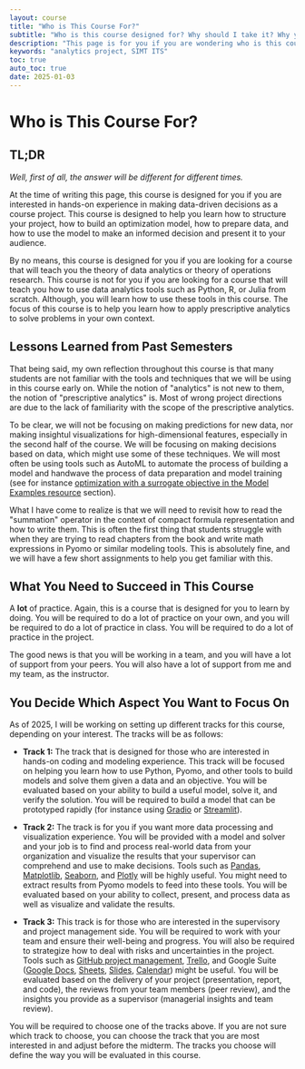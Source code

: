 ```yaml
---
layout: course
title: "Who is This Course For?"
subtitle: "Who is this course designed for? Why should I take it? Why you might not need it."
description: "This page is for you if you are wondering who is this course designed for, why should you take it, and why you might not need it."
keywords: "analytics project, SIMT ITS"
toc: true
auto_toc: true
date: 2025-01-03
---
```


# Who is This Course For?

## TL;DR

*Well, first of all, the answer will be different for different times.*

At the time of writing this page, this course is designed for you if you are interested in hands-on experience in making data-driven decisions as a course project. This course is designed to help you learn how to structure your project, how to build an optimization model, how to prepare data, and how to use the model to make an informed decision and present it to your audience.

By no means, this course is designed for you if you are looking for a course that will teach you the theory of data analytics or theory of operations research. This course is not for you if you are looking for a course that will teach you how to use data analytics tools such as Python, R, or Julia from scratch. Although, you will learn how to use these tools in this course. The focus of this course is to help you learn how to apply prescriptive analytics to solve problems in your own context.

## Lessons Learned from Past Semesters

That being said, my own reflection throughout this course is that many students are not familiar with the tools and techniques that we will be using in this course early on. While the notion of "analytics" is not new to them, the notion of "prescriptive analytics" is. Most of wrong project directions are due to the lack of familiarity with the scope of the prescriptive analytics. 

To be clear, we will not be focusing on making predictions for new data, nor making insightul visualizations for high-dimensional features, especially in the second half of the course. We will be focusing on making decisions based on data, which might use some of these techniques. We will most often be using tools such as AutoML to automate the process of building a model and handwave the process of data preparation and model training (see for instance [optimization with a surrogate objective in the Model Examples resource](/resources/#4-model-examples) section).

What I have come to realize is that we will need to revisit how to read the "summation" operator in the context of compact formula representation and how to write them. This is often the first thing that students struggle with when they are trying to read chapters from the book and write math expressions in Pyomo or similar modeling tools. This is absolutely fine, and we will have a few short assignments to help you get familiar with this.

## What You Need to Succeed in This Course

A **lot** of practice. Again, this is a course that is designed for you to learn by doing. You will be required to do a lot of practice on your own, and you will be required to do a lot of practice in class. You will be required to do a lot of practice in the project.

The good news is that you will be working in a team, and you will have a lot of support from your peers. You will also have a lot of support from me and my team, as the instructor.

## You Decide Which Aspect You Want to Focus On

As of 2025, I will be working on setting up different tracks for this course, depending on your interest. The tracks will be as follows:

- **Track 1:** The track that is designed for those who are interested in hands-on coding and modeling experience. This track will be focused on helping you learn how to use Python, Pyomo, and other tools to build models and solve them given a data and an objective. You will be evaluated based on your ability to build a useful model, solve it, and verify the solution. You will be required to build a model that can be prototyped rapidly (for instance using [Gradio](https://www.gradio.app/) or [Streamlit](https://www.streamlit.io/)).
  
- **Track 2:** The track is for you if you want more data processing and visualization experience. You will be provided with a model and solver and your job is to find and process real-world data from your organization and visualize the results that your supervisor can comprehend and use to make decisions. Tools such as [Pandas](https://pandas.pydata.org/), [Matplotlib](https://matplotlib.org/), [Seaborn](https://seaborn.pydata.org/), and [Plotly](https://plotly.com/) will be highly useful. You might need to extract results from Pyomo models to feed into these tools. You will be evaluated based on your ability to collect, present, and process data as well as visualize and validate the results.
  
- **Track 3:** This track is for those who are interested in the supervisory and project management side. You will be required to work with your team and ensure their well-being and progress. You will also be required to strategize how to deal with risks and uncertainties in the project. Tools such as [GitHub project management](https://github.com/), [Trello](https://trello.com/), and Google Suite ([Google Docs](https://docs.google.com/), [Sheets](https://sheets.google.com/), [Slides](https://slides.google.com/), [Calendar](https://calendar.google.com/)) might be useful. You will be evaluated based on the delivery of your project (presentation, report, and code), the reviews from your team members (peer review), and the insights you provide as a supervisor (managerial insights and team review).

You will be required to choose one of the tracks above. If you are not sure which track to choose, you can choose the track that you are most interested in and adjust before the midterm. The tracks you choose will define the way you will be evaluated in this course.
